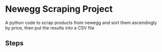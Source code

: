# Newegg Scraping Project
A python code to scrap products from newegg and sort them ascendingly by price, then put the results into a CSV file

<h2>Steps</h2>
<ul>
</ul>
